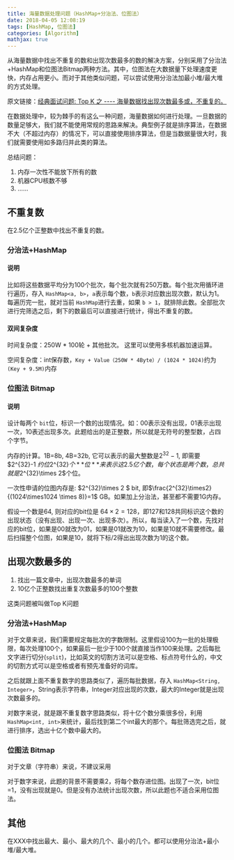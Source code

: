 ```yaml
---
title: 海量数据处理问题（HashMap+分治法、位图法）
date: 2018-04-05 12:08:19
tags: [HashMap, 位图法]
categories: [Algorithm]
mathjax: true
---
```

从海量数据中找出不重复的数和出现次数最多的数的解决方案，分别采用了分治法+HashMap和位图法Bitmap两种方法。其中，位图法在大数据量下处理速度更快，内存占用更小。而对于其他类似问题，可以尝试使用分治法加最小堆/最大堆的方式处理。

<!-- more -->

原文链接：[经典面试问题: Top K 之 ---- 海量数据找出现次数最多或，不重复的。](https://juejin.im/post/5aa0ee9f518825557c010bc0)

在数据处理中，较为棘手的有这么一种问题，海量数据如何进行处理。一旦数据的数量足够大，我们就不能使用常规的思路来解决。典型例子就是排序算法，在数据不大（不超过内存）的情况下，可以直接使用排序算法，但是当数据量很大时，我们就需要使用如多路归并此类的算法。

总结问题：

1. 内存一次性不能放下所有的数
2. 机器CPU核数不够
3. ……

## 不重复数

在2.5亿个正整数中找出不重复的数。

### 分治法+HashMap

#### 说明

比如将这些数据平均分为100个批次，每个批次就有250万数。每个批次用循环进行遍历，存入 `HashMap<a, b>`，`a`表示每个数，`b`表示对应数出现次数，默认为1。每遍历完一批，就对当前 `HashMap`进行去重，如果 `b > 1`，就排除此数。全部批次进行完筛选之后，剩下的数最后可以直接进行统计，得出不重复的数。

#### 双间复杂度

时间复杂度：250W * 100轮 + 其他批次。 这里可以使用多核机器加速运算。

空间复杂度：int保存数，`Key + Value（250W * 4Byte）/ (1024 * 1024)`约为 `(Key + 9.5M)`内存

### 位图法 Bitmap

#### 说明

设计每两个 `bit`位，标识一个数的出现情况。如：00表示没有出现，01表示出现一次，10表述出现多次。此题给出的是正整数，所以就是无符号的整型数，占四个字节。

内存的计算。1B=8b, 4B=32b, 它可以表示的最大整数是$2^{32}-1$, 即需要$2^{32}-1 $约位$2^{32}$个**位**来表示这2.5亿个数，每个状态是两个数，总共就是$2^{32}\times 2$个位。

一次性申请的位图内存是: $2^{32}\times 2 $ bit, 即$\frac{2^{32}\times2}{(1024\times1024 \times 8)}=1$ GB。如果加上分治法，甚至都不需要1G内存。

假设一个数是64, 则对应的bit位是 $64\times 2=128$，即127和128共同标识这个数的出现状态（没有出现、出现一次、出现多次）。所以，每当读入了一个数，先找对应的bit位，如果是00就改为01，如果是01就改为10，如果是10就不需要修改。最后扫描整个位图，如果是10，就将下标/2得出出现次数为1的这个数。

## 出现次数最多的

1. 找出一篇文章中，出现次数最多的单词
2. 10亿个正整数找出重复次数最多的100个整数

这类问题被叫做Top K问题

### 分治法+HashMap

对于文章来说，我们需要规定每批次的字数限制。这里假设100为一批的处理极限，每次处理100个，如果最后一批少于100个就直接当作100来处理。之后每批文字进行切分(`split`)，比如英文的切割方法可以是空格、标点符号什么的，中文的切割方式可以是空格或者有预先准备好的词库。

之后就跟上面不重复数字的思路类似了，遍历每批数据，存入 `HashMap<String, Integer>`，String表示字符串，Integer对应出现的次数，最大的Integer就是出现次数最多的。

对数字来说，就是跟不重复数字思路类似，将十亿个数分乘很多份，利用 `HashMap<int, int>`来统计，最后找到第二个int最大的那个。每批筛选完之后，就进行排序，选出十亿个数中最大的。

### 位图法 Bitmap

对于文章（字符串）来说，不建议采用

对于数字来说，此题的背景不需要乘2，将每个数存进位图。出现了一次，bit位=1，没有出现就是0。但是没有办法统计出现次数，所以此题也不适合采用位图法。

## 其他

在XXX中找出最大、最小、最大的几个、最小的几个。都可以使用分治法+最小堆/最大堆。
